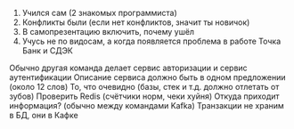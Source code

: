 1. Учился сам (2 знакомых программиста)
2. Конфликты были (если нет конфликтов, значит ты новичок)
3. В самопрезентацию включить, почему ушёл
4. Учусь не по видосам, а когда появляется проблема в работе
Точка Банк и СДЭК

Обычно другая команда делает сервис авторизации и сервис аутентификации
Описание сервиса должно быть в одном предложении (около 12 слов)
То, что очевидно (базы, стек и т.д. должно отлетать от зубов)
Проверить Redis (счётчики норм, чеки хуйня)
Откуда приходит информация? (обычно между командами Kafka)
Транзакции не храним в БД, они в Кафке